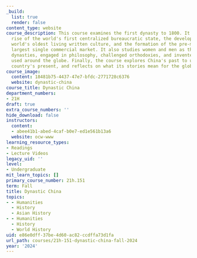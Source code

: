 ```yaml
---
_build:
  list: true
  render: false
content_type: website
course_description: This course examines the first dynasty to 1800. It traces the
  rise of the world's first centralized bureaucratic state, the development of the
  world's oldest living written culture, and the formation of the pre-modern world's
  largest single commercial market. It also studies women and men as they founded
  dynasties, engaged in philosophy, challenged orthodoxies, and invented technologies
  used around the globe. Finally, the course explores China's past to understand the
  country's present, and reflects on what its stories mean for the global world.
course_image:
  content: 18481b75-4437-47e7-bfdc-2771728c6376
  website: dynastic-china
course_title: Dynastic China
department_numbers:
- 21H
draft: true
extra_course_numbers: ''
hide_download: false
instructors:
  content:
  - abee41b1-abed-4caf-b0e7-ed1e561b13a6
  website: ocw-www
learning_resource_types:
- Readings
- Lecture Videos
legacy_uid: ''
level:
- Undergraduate
mit_learn_topics: []
primary_course_number: 21h.151
term: Fall
title: Dynastic China
topics:
- - Humanities
  - History
  - Asian History
- - Humanities
  - History
  - World History
uid: e86e0dff-37be-4d60-ac82-ccdffa73d1fa
url_path: courses/21h-151-dynastic-china-fall-2024
year: '2024'
---
```

